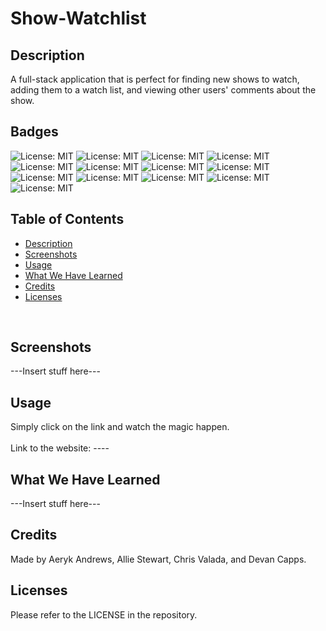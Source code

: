 # Show-Watchlist
## Description
A full-stack application that is perfect for finding new shows to watch, </br> 
adding them to a watch list, and viewing other users' comments about the show. </br> 

## Badges
![License: MIT](https://img.shields.io/badge/License-MIT-yellow.svg)
![License: MIT](https://img.shields.io/badge/Version-1.0-yellow.svg)
![License: MIT](https://img.shields.io/badge/Javascript-yellow.svg)
![License: MIT](https://img.shields.io/badge/HTML5-red.svg)
![License: MIT](https://img.shields.io/badge/CSS-purple.svg)
![License: MIT](https://img.shields.io/badge/Handlebars-orange.svg)
![License: MIT](https://img.shields.io/badge/Tailwind-blue.svg)
![License: MIT](https://img.shields.io/badge/Node.js-grey.svg)
![License: MIT](https://img.shields.io/badge/Express.js-grey.svg)
![License: MIT](https://img.shields.io/badge/MySQL-purple.svg)
![License: MIT](https://img.shields.io/badge/Heroku-purple.svg)
![License: MIT](https://img.shields.io/badge/Sequelize-purple.svg)
![License: MIT](https://img.shields.io/badge/GSAP-purple.svg)

## Table of Contents
- [Description](#description)
- [Screenshots](#screenshots)
- [Usage](#usage)
- [What We Have Learned](#what-i-have-learned)
- [Credits](#credits)
- [Licenses](#licenses)
</br>

## Screenshots
---Insert stuff here--- </br> 

## Usage
Simply click on the link and watch the magic happen. </br>  
Link to the website: ---- </br>

## What We Have Learned
---Insert stuff here---

## Credits
Made by Aeryk Andrews, Allie Stewart, Chris Valada, and Devan Capps. </br>

## Licenses
Please refer to the LICENSE in the repository. </br>

